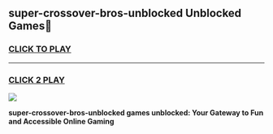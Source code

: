 
## super-crossover-bros-unblocked Unblocked Games👋
<h3>
<a href="https://news.freeplayer.one?title=super-crossover-bros-unblocked&ref=16F">CLICK TO PLAY</a></h3>
<hr>

<h3>
<a href="https://news.freeplayer.one?title=super-crossover-bros-unblocked&ref=16F">CLICK 2 PLAY</a>
  
</h3>

<a href="https://news.freeplayer.one?title=super-crossover-bros-unblocked&ref=16F/"><img src="https://clearcache.store/games.png"></a>


**super-crossover-bros-unblocked games unblocked: Your Gateway to Fun and Accessible Online Gaming**
